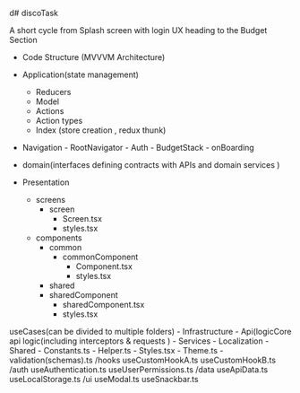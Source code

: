 d# discoTask

A short cycle from Splash screen with login UX heading to the Budget Section

-  Code Structure (MVVVM Architecture)
  -  Application(state management)
      - Reducers 
      - Model
      - Actions
      - Action types
      - Index (store creation , redux thunk)

  -  Navigation 
    - RootNavigator
    - Auth
    - BudgetStack 
    - onBoarding
     
   - domain(interfaces defining contracts with APIs and domain services )

  - Presentation
    - screens
      - screen
        - Screen.tsx
        - styles.tsx 
    - components 
      - common
        - commonComponent
          - Component.tsx
          - styles.tsx   
      -  shared
        - sharedComponent
          - sharedComponent.tsx
          - styles.tsx
          
  useCases(can be divided to multiple folders)
    -  Infrastructure
      - Api(logicCore api logic(including interceptors & requests )
      - Services 
      - Localization
    - Shared
      - Constants.ts 
      - Helper.ts
      - Styles.tsx
      - Theme.ts
      - validation(schemas).ts 
 /hooks
 useCustomHookA.ts
 useCustomHookB.ts
/auth
useAuthentication.ts
useUserPermissions.ts
/data
useApiData.ts
useLocalStorage.ts
/ui
useModal.ts
useSnackbar.ts

